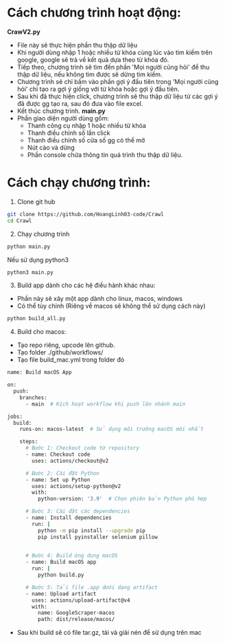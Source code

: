 # Cách chương trình hoạt động:
**CrawV2.py**
- File này sẽ thực hiện phần thu thập dữ liệu
- Khi người dùng nhập 1 hoặc nhiều từ khóa cùng lúc vào tìm kiếm trên google, google sẽ trả về kết quả dựa theo từ khóa đó.
- Tiếp theo, chương trình sẽ tìm đến phần 'Mọi người cũng hỏi' để thu thập dữ liệu, nếu không tìm được sẽ dừng tìm kiếm.
- Chương trình sẽ chỉ bấm vào phần gợi ý đầu tiên trong 'Mọi người cũng hỏi' chỉ tạo ra gợi ý giống với từ khóa hoặc gợi ý đầu tiên.
- Sau khi đã thực hiện click, chương trình sẽ thu thập dữ liệu từ các gợi ý đã được gg tạo ra, sau đó đưa vào file excel.
- Kết thúc chương trình.
**main.py**
- Phần giao diện người dùng gồm:
    + Thanh công cụ nhập 1 hoặc nhiều từ khóa
    + Thanh điều chỉnh số lần click
    + Thanh điều chỉnh số cửa số gg có thể mở
    + Nút cào và dừng
    + Phần console chứa thông tin quá trình thu thập dữ liệu.
# Cách chạy chương trình:
1. Clone git hub
```bash
git clone https://github.com/HoangLinh03-code/Crawl
cd Crawl
```
2. Chạy chương trình
```bash
python main.py
```
Nếu sử dụng python3
```bash
python3 main.py
```
3. Build app dành cho các hệ điều hành khác nhau:
- Phần này sẽ xây một app dành cho linux, macos, windows
- Có thể tùy chỉnh (Riêng về macos sẽ không thể sử dụng cách này)
```bash
python build_all.py
```
4. Build cho macos:
- Tạo repo riêng, upcode lên github.
- Tạo folder ./github/workflows/
- Tạo file build_mac.yml trong folder đó
```bash
name: Build macOS App

on:
  push:
    branches:
      - main  # Kích hoạt workflow khi push lên nhánh main

jobs:
  build:
    runs-on: macos-latest  # Sử dụng môi trường macOS mới nhất

    steps:
      # Bước 1: Checkout code từ repository
      - name: Checkout code
        uses: actions/checkout@v2

      # Bước 2: Cài đặt Python
      - name: Set up Python
        uses: actions/setup-python@v2
        with:
          python-version: '3.9'  # Chọn phiên bản Python phù hợp

      # Bước 3: Cài đặt các dependencies
      - name: Install dependencies
        run: |
          python -m pip install --upgrade pip
          pip install pyinstaller selenium pillow
        

      # Bước 4: Build ứng dụng macOS
      - name: Build macOS app
        run: |
          python build.py

      # Bước 5: Tải file .app dưới dạng artifact
      - name: Upload artifact
        uses: actions/upload-artifact@v4
        with:
          name: GoogleScraper-macos
          path: dist/release/macos/
```
- Sau khi build sẽ có file tar.gz, tải và giải nén để sử dụng trên mac
